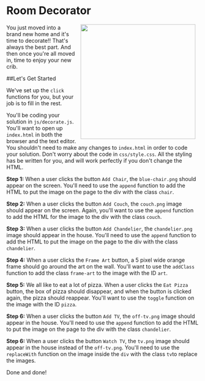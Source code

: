 # Room Decorator

<img src="https://s3.amazonaws.com/after-school-assets/decorate.jpg" width="300px" align="right" hspace="10">

You just moved into a brand new home and it's time to decorate!! That's always the best part. And then once you're all moved in, time to enjoy your new crib.

##Let's Get Started

We've set up the `click` functions for you, but your job is to fill in the rest.

You'll be coding your solution in `js/decorate.js`. You'll want to open up `index.html` in both the browser and the text editor. You shouldn't need to make any changes to `index.html` in order to code your solution. Don't worry about the code in `css/style.css`. All the styling has be written for you, and will work perfectly if you don't change the HTML.

**Step 1:** When a user clicks the button `Add Chair`, the `blue-chair.png` should appear on the screen. You'll need to use the `append` function to add the HTML to put the image on the page to the div with the class `chair`.

**Step 2:** When a user clicks the button `Add Couch`, the `couch.png` image should appear on the screen. Again, you'll want to use the `append` function to add the HTML for the image to the div with the class `couch`.

**Step 3:** When a user clicks the button `Add Chandelier`, the `chandelier.png` image should appear in the house. You'll need to use the `append` function to add the HTML to put the image on the page to the div with the class `chandelier`.

**Step 4:** When a user clicks the `Frame Art` button, a 5 pixel wide orange frame should go around the art on the wall. You'll want to use the `addClass` function to add the class `frame-art` to the image with the ID `art`.

**Step 5:** We all like to eat a lot of pizza. When a user clicks the `Eat Pizza` button, the box of pizza should disappear, and when the button is clicked again, the pizza should reappear. You'll want to use the `toggle` function on the image with the ID `pizza`.

**Step 6:**  When a user clicks the button `Add TV`, the `off-tv.png` image should appear in the house. You'll need to use the `append` function to add the HTML to put the image on the page to the div with the class `chandelier`.

**Step 6:**  When a user clicks the button `Watch TV`, the `tv.png` image should appear in the house instead of the `off-tv.png`. You'll need to use the `replaceWith` function on the image inside the `div` with the class `tv`to replace the images.

Done and done! 